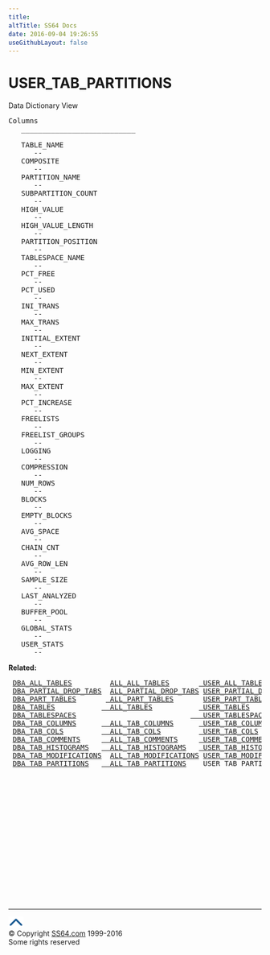 ```yaml
---
title:
altTitle: SS64 Docs
date: 2016-09-04 19:26:55
useGithubLayout: false
---
```

<!-- #BeginLibraryItem "/Library/head_orad.lbi" --><!-- #EndLibraryItem --><h1>USER_TAB_PARTITIONS </h1><p> Data Dictionary View </p> 
 
<pre>Columns
   ___________________________
 
   TABLE_NAME
      --
   COMPOSITE
      --
   PARTITION_NAME
      --
   SUBPARTITION_COUNT
      --
   HIGH_VALUE
      --
   HIGH_VALUE_LENGTH
      --
   PARTITION_POSITION
      --
   TABLESPACE_NAME
      --
   PCT_FREE
      --
   PCT_USED
      --
   INI_TRANS
      --
   MAX_TRANS
      --
   INITIAL_EXTENT
      --
   NEXT_EXTENT
      --
   MIN_EXTENT
      --
   MAX_EXTENT
      --
   PCT_INCREASE
      --
   FREELISTS
      --
   FREELIST_GROUPS
      --
   LOGGING
      --
   COMPRESSION
      --
   NUM_ROWS
      --
   BLOCKS
      --
   EMPTY_BLOCKS
      --
   AVG_SPACE
      --
   CHAIN_CNT
      --
   AVG_ROW_LEN
      --
   SAMPLE_SIZE
      --
   LAST_ANALYZED
      --
   BUFFER_POOL
      --
   GLOBAL_STATS
      --
   USER_STATS
      --</pre>
<p><b>Related:</b></p>
<pre> <a href="DBA_ALL_TABLES.html">DBA_ALL_TABLES</a>         <a href="ALL_ALL_TABLES.html">ALL_ALL_TABLES</a>       <a href="USER_ALL_TABLES.html"> USER_ALL_TABLES</a>
 <a href="DBA_PARTIAL_DROP_TABS.html">DBA_PARTIAL_DROP_TABS</a>  <a href="ALL_PARTIAL_DROP_TABS.html">ALL_PARTIAL_DROP_TABS</a> <a href="USER_PARTIAL_DROP_TABS.html">USER_PARTIAL_DROP_TABS</a>
 <a href="DBA_PART_TABLES.html">DBA_PART_TABLES</a>       <a href="ALL_PART_TABLES.html"> ALL_PART_TABLES</a>       <a href="USER_PART_TABLES.html">USER_PART_TABLES</a> 
 <a href="DBA_TABLES.html">DBA_TABLES</a>           <a href="ALL_TABLES.html">  ALL_TABLES</a>           <a href="USER_TABLES.html"> USER_TABLES</a>          <a href="TAB.html">TAB</a> 
 <a href="DBA_TABLESPACES.html">DBA_TABLESPACES</a>                           <a href="USER_TABLESPACES.html">   USER_TABLESPACES</a> 
 <a href="DBA_TAB_COLUMNS.html">DBA_TAB_COLUMNS</a>      <a href="ALL_TAB_COLUMNS.html">  ALL_TAB_COLUMNS</a>      <a href="USER_TAB_COLUMNS.html"> USER_TAB_COLUMNS</a> 
 <a href="DBA_TAB_COLS.html">DBA_TAB_COLS</a>         <a href="ALL_TAB_COLS.html">  ALL_TAB_COLS</a>         <a href="USER_TAB_COLS.html"> USER_TAB_COLS</a> 
 <a href="DBA_TAB_COMMENTS.html">DBA_TAB_COMMENTS</a>     <a href="ALL_TAB_COMMENTS.html">  ALL_TAB_COMMENTS</a>     <a href="USER_TAB_COMMENTS.html"> USER_TAB_COMMENTS</a> 
 <a href="DBA_TAB_HISTOGRAMS.html">DBA_TAB_HISTOGRAMS</a>   <a href="ALL_TAB_HISTOGRAMS.html">  ALL_TAB_HISTOGRAMS</a>   <a href="USER_TAB_HISTOGRAMS.html"> USER_TAB_HISTOGRAMS</a> 
 <a href="DBA_TAB_MODIFICATIONS.html">DBA_TAB_MODIFICATIONS</a>  <a href="ALL_TAB_MODIFICATIONS.html">ALL_TAB_MODIFICATIONS</a> <a href="USER_TAB_MODIFICATIONS.html">USER_TAB_MODIFICATIONS</a> 
 <a href="DBA_TAB_PARTITIONS.html">DBA_TAB_PARTITIONS</a>   <a href="ALL_TAB_PARTITIONS.html">  ALL_TAB_PARTITIONS</a>    USER_TAB_PARTITIONS 
</pre>
<p>
<!-- #BeginLibraryItem "/Library/foot_orad.lbi" --></p><p>
<!-- oracle-footer -->
<ins class="adsbygoogle" style="display:inline-block;width:300px;height:250px" data-ad-client="ca-pub-6140977852749469" data-ad-slot="4275490898"></ins>
<script>
(adsbygoogle = window.adsbygoogle || []).push({});
</script></p>
<hr>
<div id="bl" class="footer"><a href="USER_TAB_PARTITIONS.html#"><img src="../images/top.png" width="30" height="22" alt="Back to the Top"></a></div>
<div id="br" class="footer, tagline">© Copyright <a href="http://ss64.com/">SS64.com</a> 1999-2016<br>
Some rights reserved</div>
<!-- #EndLibraryItem -->

